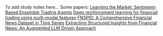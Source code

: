 To add study notes here...
Some papers:
[Learning the Market: Sentiment-Based Ensemble Trading Agents](https://arxiv.org/html/2402.01441v2)
[Deep reinforcement learning for financial trading using multi-modal features](https://www.sciencedirect.com/science/article/pii/S0957417423023515#da1)
[FNSPID: A Comprehensive Financial News Dataset in Time Series](https://arxiv.org/html/2402.06698v1)
[Extracting Structured Insights from Financial News:
An Augmented LLM Driven Approach](https://arxiv.org/pdf/2407.15788)

